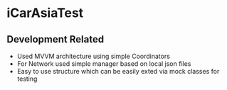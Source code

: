 # iCarAsiaTest

## Development Related

- Used MVVM architecture using simple Coordinators
- For Network used simple manager based on local json files
- Easy to use structure which can be easily exted via mock classes for testing
